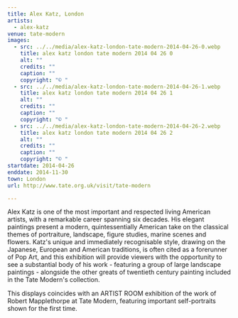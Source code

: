 ```yaml
---
title: Alex Katz, London
artists:
  - alex-katz
venue: tate-modern
images:
  - src: ../../media/alex-katz-london-tate-modern-2014-04-26-0.webp
    title: alex katz london tate modern 2014 04 26 0
    alt: ""
    credits: ""
    caption: ""
    copyright: "© "
  - src: ../../media/alex-katz-london-tate-modern-2014-04-26-1.webp
    title: alex katz london tate modern 2014 04 26 1
    alt: ""
    credits: ""
    caption: ""
    copyright: "© "
  - src: ../../media/alex-katz-london-tate-modern-2014-04-26-2.webp
    title: alex katz london tate modern 2014 04 26 2
    alt: ""
    credits: ""
    caption: ""
    copyright: "© "
startdate: 2014-04-26
enddate: 2014-11-30
town: London
url: http://www.tate.org.uk/visit/tate-modern

---
```


Alex Katz is one of the most important and respected living American artists, with a remarkable career spanning six decades. His elegant paintings present a modern, quintessentially American take on the classical themes of portraiture, landscape, figure studies, marine scenes and flowers. Katz's unique and immediately recognisable style, drawing on the Japanese, European and American traditions, is often cited as a forerunner of Pop Art, and this exhibition will provide viewers with the opportunity to see a substantial body of his work - featuring a group of large landscape paintings - alongside the other greats of twentieth century painting included in the Tate Modern's collection.

This displays coincides with an ARTIST ROOM exhibition of the work of Robert Mapplethorpe at Tate Modern, featuring important self-portraits shown for the first time.